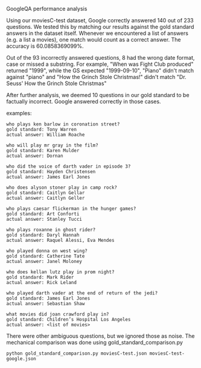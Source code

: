 GoogleQA performance analysis

Using our moviesC-test dataset, Google correctly answered 140 out of 233 questions.
We tested this by matching our results against the gold standard answers in the dataset itself. Whenever we encountered a list of answers 
(e.g. a list a movies),
one match would count as a correct answer. The accuracy is 60.0858369099%.

Out of the 93 incorrectly answered questions, 8 had the wrong date format,
case or missed a substring. For example, "When was Fight Club produced" returned "1999", while the GS expected "1999-09-10", 
"Piano" didn't match against "piano" and "How the Grinch Stole Christmas!" didn't match "Dr. Seuss' How the Grinch Stole Christmas"

After further analysis, we deemed 10 questions in our gold standard to be factually incorrect. Google answered correctly in those cases.

examples:
	
	who plays ken barlow in coronation street?
	gold standard: Tony Warren
	actual answer: William Roache

	who will play mr gray in the film?
	gold standard: Karen Mulder
	actual answer: Dornan

	who did the voice of darth vader in episode 3?
	gold standard: Hayden Christensen
	actual answer: James Earl Jones

	who does alyson stoner play in camp rock?
	gold standard: Caitlyn Gellar
	actual answer: Caitlyn Geller

	who plays caesar flickerman in the hunger games?
	gold standard: Art Conforti
	actual answer: Stanley Tucci

	who plays roxanne in ghost rider?
	gold standard: Daryl Hannah
	actual answer: Raquel Alessi, Eva Mendes

	who played donna on west wing?
	gold standard: Catherine Tate
	actual answer: Janel Moloney

	who does kellan lutz play in prom night?
	gold standard: Mark Rider
	actual answer: Rick Leland

	who played darth vader at the end of return of the jedi?
	gold standard: James Earl Jones
	actual answer: Sebastian Shaw

	what movies did joan crawford play in?
	gold standard: Children’s Hospital Los Angeles
	actual answer: <list of movies>
	
There were other ambiguous questions, but we ignored those as noise.
The mechanical comparison was done using gold_standard_comparison.py

	python gold_standard_comparison.py moviesC-test.json moviesC-test-google.json